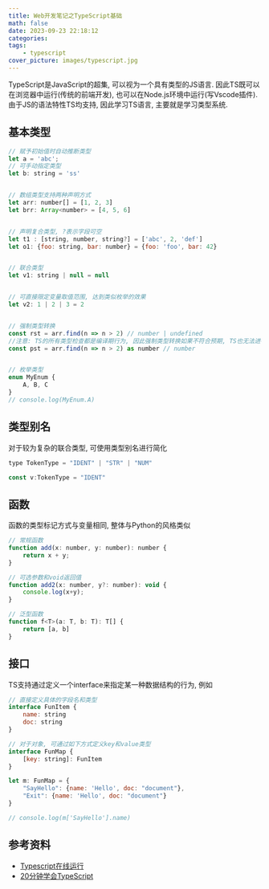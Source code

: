 ```yaml
---
title: Web开发笔记之TypeScript基础
math: false
date: 2023-09-23 22:18:12
categories:
tags:
    - typescript
cover_picture: images/typescript.jpg
---
```


TypeScript是JavaScript的超集, 可以视为一个具有类型的JS语言. 因此TS既可以在浏览器中运行(传统的前端开发), 也可以在Node.js环境中运行(写Vscode插件). 由于JS的语法特性TS均支持, 因此学习TS语言, 主要就是学习类型系统.


基本类型
---------------

```js
// 赋予初始值时自动推断类型
let a = 'abc';
// 可手动指定类型
let b: string = 'ss'


// 数组类型支持两种声明方式
let arr: number[] = [1, 2, 3]
let brr: Array<number> = [4, 5, 6]


// 声明复合类型, ?表示字段可空
let t1 : [string, number, string?] = ['abc', 2, 'def']
let o1: {foo: string, bar: number} = {foo: 'foo', bar: 42}


// 联合类型
let v1: string | null = null


// 可直接限定变量取值范围, 达到类似枚举的效果
let v2: 1 | 2 | 3 = 2


// 强制类型转换
const rst = arr.find(n => n > 2) // number | undefined
//注意: TS的所有类型检查都是编译期行为, 因此强制类型转换如果不符合预期, TS也无法进行提示.
const pst = arr.find(n => n > 2) as number // number


// 枚举类型
enum MyEnum {
    A, B, C
}
// console.log(MyEnum.A)

```

类型别名
-----------

对于较为复杂的联合类型, 可使用类型别名进行简化

```js
type TokenType = "IDENT" | "STR" | "NUM"

const v:TokenType = "IDENT"
```



函数
-------------

函数的类型标记方式与变量相同, 整体与Python的风格类似

```js
// 常规函数
function add(x: number, y: number): number {
    return x + y;
}

// 可选参数和void返回值
function add2(x: number, y?: number): void {
    console.log(x+y);
}

// 泛型函数
function f<T>(a: T, b: T): T[] {
    return [a, b]
}
```

接口
------------

TS支持通过定义一个interface来指定某一种数据结构的行为, 例如

```js
// 直接定义具体的字段名和类型
interface FunItem {
    name: string
    doc: string
}

// 对于对象, 可通过如下方式定义key和value类型
interface FunMap {
    [key: string]: FunItem
}

let m: FunMap = {
    "SayHello": {name: 'Hello', doc: "document"},
    "Exit": {name: 'Hello', doc: "document"}
}

// console.log(m['SayHello'].name)
```


参考资料
------------------

- [Typescript在线运行](https://www.typescriptlang.org/play)
- [20分钟学会TypeScript](https://www.bilibili.com/video/BV1gX4y177Kf/)

